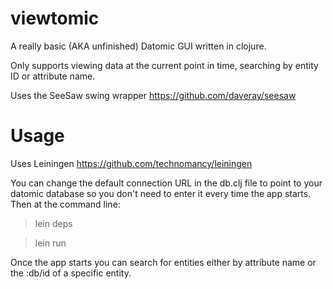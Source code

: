 viewtomic
=========

A really basic (AKA unfinished) Datomic GUI written in clojure.

Only supports viewing data at the current point in time, searching by entity ID or attribute name.

Uses the SeeSaw swing wrapper https://github.com/daveray/seesaw

Usage
========
Uses Leiningen https://github.com/technomancy/leiningen

You can change the default connection URL in the db.clj file to point to your datomic database so you don't need to enter it every time the app starts. Then at the command line:

> lein deps

> lein run

Once the app starts you can search for entities either by attribute name or the :db/id of a specific entity.
